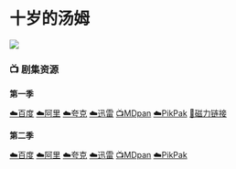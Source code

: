 # 十岁的汤姆
![](/image/十岁的汤姆.webp)

### 📺 剧集资源

**第一季** <Badge type="warning" text="漫迪MDsub" />

[☁️百度](https://pan.baidu.com/s/14BCjiebSOgGmI3-aeW-kMg?pwd=gx4d)  [☁️阿里](https://www.aliyundrive.com/s/2dzSK1Pnr5X)  [☁️夸克](https://pan.quark.cn/s/49a72e3c8526)  [☁️迅雷](https://pan.xunlei.com/s/VNnh9UNFVPA98SCZPniVi9cmA1?pwd=q3mi#)  [📺MDpan](https://pan.mdsub.top/%E5%8D%81%E5%B2%81%E7%9A%84%E6%B1%A4%E5%A7%86)  [☁️PikPak](https://mypikpak.com/s/VNmWM4leAE176gIOFI8CuSa2o1) [🧲磁力链接](magnet:?xt=urn:btih:2d01fc1ac64701d42703ce9e8ed2aef98c22ae6d)

**第二季** <Badge type="warning" text="漫迪MDsub" />

[☁️百度](https://pan.baidu.com/s/1SGguZP4AaCTcsCl50lZ8Ww?pwd=f5dq)  [☁️阿里](https://www.aliyundrive.com/s/CUL7ukEf1d1)  [☁️夸克](https://pan.quark.cn/s/a5dcfe016bed)  [☁️迅雷](https://pan.xunlei.com/s/VNnh9ZDAO6DliGBEYx6SYXK4A1?pwd=i4cs#)  [📺MDpan](https://pan.mdsub.top/%E5%8D%81%E5%B2%81%E7%9A%84%E6%B1%A4%E5%A7%86)  [☁️PikPak](https://mypikpak.com/s/VNmWM4leAE176gIOFI8CuSa2o1)